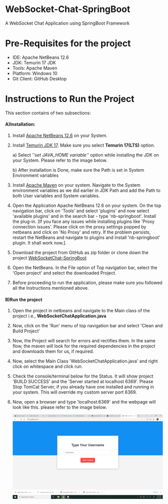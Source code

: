 # WebSocket-Chat-SpringBoot
A WebSocket Chat Application using SpringBoot Framework

# Pre-Requisites for the project
* IDE: Apache NetBeans 12.6
* JDK: Temurin 17 JDK
* Tools: Apache Maven
* Platform: Windows 10
* Git Client: GitHub Desktop

# Instructions to Run the Project

This section contains of two subsections:

#### A)Installation:
1. Install [Apache NetBeans 12.6](https://netbeans.apache.org/download/index.html) on your System.
2. Install [Temurin JDK 17](https://adoptium.net/?variant=openjdk17&jvmVariant=hotspot). Make sure you select **Temurin 17(LTS)** option.

    a) Select *''set JAVA_HOME variable''* option while installing the JDK on your System. Please refer to the image below.

    b) After installation is Done, make sure the Path is set in System Environment variables

3. Install [Apache Maven](https://maven.apache.org/download.cgi) on your system. Navigate to the System environment variables as we did earlier in JDK Path and add the Path to both User variables and System variables.

4. Open the Application Apache NetBeans 12.6 on your system. On the top navigation bar, click on 'Tools' and select 'plugins' and now select 'available plugins' and in the search bar - type 'nb-springboot'. Install the plug-in. [If you face any issues while installing plugins like 'Proxy connection issues'. Please click on the proxy settings popped by netbeans and click on 'No Proxy' and retry. If the problem persists, restart the NetBeans and navigate to plugins and install 'nb-springboot' plugin. It shall work now.].

5. Download the project from GitHub as zip folder or clone down the project [WebSocketChat-SpringBoot](https://github.com/jyshnkr/WebSocket-Chat-SpringBoot)

6. Open the NetBeans. In the File option of Top navigation bar, select the 'Open project' and select the downloaded Project.

7. Before proceeding to run the application, please make sure you followed all the Instructions mentioned above.

#### B)Run the project

1. Open the project in netbeans and navigate to the Main class of the project i.e., **WebSocketChatApplication.java**
2. Now, click on the 'Run' menu of top navigation bar and select 'Clean and Build Project'

3. Now, the Project will search for errors and rectifies them. In the same flow, the maven will look for the required dependencies in the project and downloads them for us, if required.

4. Now, select the Main Class 'WebSocketChatApplication.java' and right click on whitespace and click run.

5. Check the console/terminal below for the Status. It will show project 'BUILD SUCCESS' and the 'Server started at localhost 6369'. Please Stop TomCat Server, if you already have one installed and running in your system. This will override my custom server port 6369.

6. Now, open a browser and type 'localhost:6369' and the webpage will look like this. please refer to the image below.

    ![chatWindow](/Images/Installation/chatPage.jpeg)

